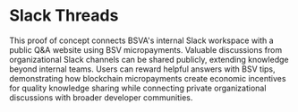 # Slack Threads

This proof of concept connects BSVA's internal Slack workspace with a public Q&A website using BSV micropayments. Valuable discussions from organizational Slack channels can be shared publicly, extending knowledge beyond internal teams. Users can reward helpful answers with BSV tips, demonstrating how blockchain micropayments create economic incentives for quality knowledge sharing while connecting private organizational discussions with broader developer communities.
